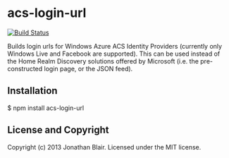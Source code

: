 # acs-login-url

[![Build Status](https://travis-ci.org/blairforce1/acs-login-url.png)](https://travis-ci.org/blairforce1/acs-login-url)

Builds login urls for Windows Azure ACS Identity Providers (currently only Windows Live and Facebook are supported). This can be used instead of the Home Realm Discovery solutions offered by Microsoft (i.e. the pre-constructed login page, or the JSON feed).

## Installation

$ npm install acs-login-url

## License and Copyright
Copyright (c) 2013 Jonathan Blair.
Licensed under the MIT license.